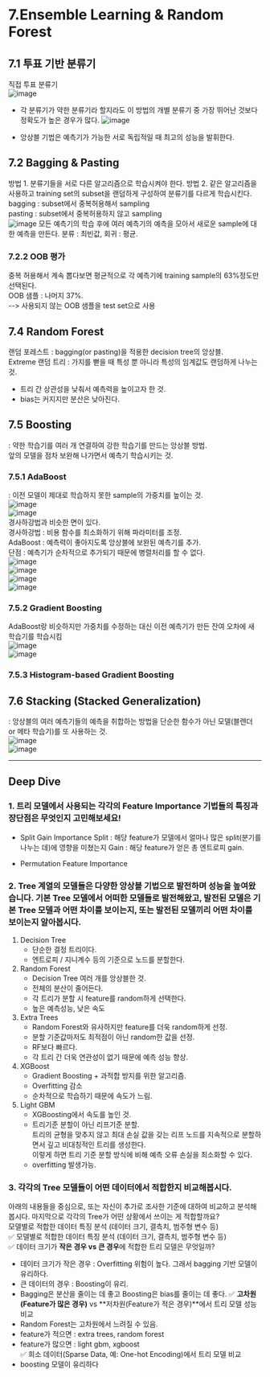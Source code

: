 # 7.Ensemble Learning & Random Forest  
## 7.1 투표 기반 분류기  
직접 투표 분류기  
![image](https://github.com/user-attachments/assets/e918f596-baff-4e92-9159-0d7182506b2f)  
 - 각 분류기가 약한 분류기라 할지라도 이 방법의 개별 분류기 중 가장 뛰어난 것보다 정확도가 높은 경우가 많다.
![image](https://github.com/user-attachments/assets/a3adc128-f179-45a2-b9b1-b3c26fe07bb1)

 - 앙상블 기법은 예측기가 가능한 서로 독립적일 때 최고의 성능을 발휘한다.

## 7.2 Bagging & Pasting
방법 1. 분류기들을 서로 다른 알고리즘으로 학습시켜야 한다.
방법 2. 같은 알고리즘을 사용하고 training set의 subset을 랜덤하게 구성하여 분류기를 다르게 학습시킨다.
  bagging : subset에서 중복허용해서 sampling  
  pasting : subset에서 중복허용하지 않고 sampling  
![image](https://github.com/user-attachments/assets/7407bcb6-b560-446e-bd5d-67460df3d750)
모든 예측기의 학습 후에 여러 예측기의 예측을 모아서 새로운 sample에 대한 예측을 만든다.
분류 : 최빈값, 회귀 : 평균.

### 7.2.2 OOB 평가  
중복 허용해서 계속 뽑다보면 평균적으로 각 예측기에 training sample의 63%정도만 선택된다.  
OOB 샘플 : 나머지 37%.  
 --> 사용되지 않는 OOB 샘플을 test set으로 사용  

## 7.4 Random Forest  
랜덤 포레스트 : bagging(or pasting)을 적용한 decision tree의 앙상블.  
Extreme 랜덤 트리 : 가지를 뻗을 때 특성 뿐 아니라 특성의 임계값도 랜덤하게 나누는 것.  
 - 트리 간 상관성을 낮춰서 예측력을 높이고자 한 것.
 - bias는 커지지만 분산은 낮아진다.

## 7.5 Boosting  
 : 약한 학습기를 여러 개 연결하여 강한 학습기를 만드는 앙상블 방법.  
 앞의 모델을 점차 보완해 나가면서 예측기 학습시키는 것.  

### 7.5.1 AdaBoost  
: 이전 모델이 제대로 학습하지 못한 sample의 가중치를 높이는 것.  
![image](https://github.com/user-attachments/assets/af75b97d-fab2-4f47-b884-96388a9d7e58)  
![image](https://github.com/user-attachments/assets/9c7a60f2-10ae-4e25-b91a-6a9b19102541)  
경사하강법과 비슷한 면이 있다.  
경사하강법 : 비용 함수를 최소화하기 위해 파라미터를 조정.  
AdaBoost : 예측력이 좋아지도록 앙상블에 보완된 예측기를 추가.  
단점 : 예측기가 순차적으로 추가되기 때문에 병렬처리를 할 수 없다.  
![image](https://github.com/user-attachments/assets/47223eaf-2420-4911-855d-146119670668)  
![image](https://github.com/user-attachments/assets/41557ae1-d126-4481-9566-1e7d42eb681e)  
![image](https://github.com/user-attachments/assets/53d6842e-01ba-4f38-af98-9889d6d5fb2a)  
![image](https://github.com/user-attachments/assets/43d1fe1d-f3a8-43ed-8893-a0f852cb3b0a)  

### 7.5.2 Gradient Boosting  
AdaBoost랑 비슷하지만 가중치를 수정하는 대신 이전 예측기가 만든 잔여 오차에 새 학습기를 학습시킴  
![image](https://github.com/user-attachments/assets/cea39137-8b46-4866-9492-08bc0daa98eb)  
![image](https://github.com/user-attachments/assets/62c3fc2e-b073-49f8-b285-41c515f9ef67)  

### 7.5.3 Histogram-based Gradient Boosting  

## 7.6 Stacking (Stacked Generalization)  
 : 앙상블의 여러 예측기들의 예측을 취합하는 방법을 단순한 함수가 아닌 모델(블렌더 or 메타 학습기)를 또 사용하는 것.  
 ![image](https://github.com/user-attachments/assets/ef62127d-5ee1-4ad5-a711-aa0d30a7a343)  
 ![image](https://github.com/user-attachments/assets/2c01d95f-512f-437b-8260-7352d4119ae9)    

***

## Deep Dive  
### 1. 트리 모델에서 사용되는 각각의 Feature Importance 기법들의 특징과 장단점은 무엇인지 고민해보세요!  
 - Split Gain Importance
Split : 해당 feature가 모델에서 얼마나 많은 split(분기를 나누는 데)에 영향을 미쳤는지
Gain : 해당 feature가 얻은 총 엔트로피 gain.  

 - Permutation Feature Importance
 
### 2. Tree 계열의 모델들은 다양한 앙상블 기법으로 발전하며 성능을 높여왔습니다. 기본 Tree 모델에서 어떠한 모델들로 발전해왔고, 발전된 모델은 기본 Tree 모델과 어떤 차이를 보이는지, 또는 발전된 모델끼리 어떤 차이를 보이는지 알아봅시다.  
1. Decision Tree
    - 단순한 결정 트리이다.  
    - 엔트로피 / 지니계수 등의 기준으로 노드를 분할한다.  
2. Random Forest
    - Decision Tree 여러 개를 앙상블한 것.
    - 전체의 분산이 줄어든다.
    - 각 트리가 분할 시 feature를 random하게 선택한다.
    - 높은 예측성능, 낮은 속도  
3. Extra Trees
    - Random Forest와 유사하지만 feature를 더욱 random하게 선정.
    - 분할 기준값마저도 최적점이 아닌 random한 값을 선정.
    - RF보다 빠르다.
    - 각 트리 간 더욱 연관성이 없기 때문에 예측 성능 향상.  
4. XGBoost
    - Gradient Boosting + 과적합 방지를 위한 알고리즘.
    - Overfitting 감소
    - 순차적으로 학습하기 때문에 속도가 느림.
5. Light GBM
    - XGBoosting에서 속도를 높인 것.  
    - 트리기준 분할이 아닌 리프기준 분할.  
      트리의 균형을 맞추지 않고 최대 손실 값을 갖는 리프 노드를 지속적으로 분할하면서 깊고 비대칭적인 트리를 생성한다.  
      이렇게 하면 트리 기준 분할 방식에 비해 예측 오류 손실을 최소화할 수 있다.
    - overfitting 발생가능.

### 3. 각각의 Tree 모델들이 어떤 데이터에서 적합한지 비교해봅시다.  
아래의 내용들을 중심으로, 또는 자신이 추가로 조사한 기준에 대하여 비교하고 분석해봅시다. 마지막으로 각각의 Tree가 어떤 상황에서 쓰이는 게 적합할까요?   
모델별로 적합한 데이터 특징 분석 (데이터 크기, 결측치, 범주형 변수 등)  
✅ 모델별로 적합한 데이터 특징 분석 (데이터 크기, 결측치, 범주형 변수 등)  
✅ 데이터 크기가 **작은 경우 vs 큰 경우**에 적합한 트리 모델은 무엇일까?  
 - 데이터 크기가 작은 경우 : Overfitting 위험이 높다. 그래서 bagging 기반 모델이 유리하다.
 - 큰 데이터의 경우 : Boosting이 유리.
 - Bagging은 분산을 줄이는 데 좋고 Boosting은 bias를 줄이는 데 좋다. 
✅ **고차원(Feature가 많은 경우)** vs **저차원(Feature가 적은 경우)**에서 트리 모델 성능 비교
 - Random Forest는 고차원에서 느려질 수 있음.  
 - feature가 적으면 : extra trees, random forest  
 - feature가 많으면 : light gbm, xgboost  
✅ 희소 데이터(Sparse Data, 예: One-hot Encoding)에서 트리 모델 비교
 - boosting 모델이 유리하다



